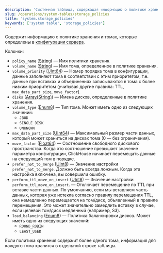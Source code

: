 ```yaml
---
description: 'Системная таблица, содержащая информацию о политике хранения и томах, определенных в конфигурации сервера.'
slug: /operations/system-tables/storage_policies
title: 'system.storage_policies'
keywords: ['system table', 'storage_policies']
---
```


Содержит информацию о политике хранения и томах, которые определены в [конфигурации сервера](../../engines/table-engines/mergetree-family/mergetree.md#table_engine-mergetree-multiple-volumes_configure).

Колонки:

- `policy_name` ([String](../../sql-reference/data-types/string.md)) — Имя политики хранения.
- `volume_name` ([String](../../sql-reference/data-types/string.md)) — Имя тома, определенное в политике хранения.
- `volume_priority` ([UInt64](../../sql-reference/data-types/int-uint.md)) — Номер порядка тома в конфигурации, данные заполняют тома в соответствии с этим приоритетом, т.е. данные при вставках и объединениях записываются в тома с более низким приоритетом (учитывая другие правила: TTL, `max_data_part_size`, `move_factor`).
- `disks` ([Array(String)](../../sql-reference/data-types/array.md)) — Имена дисков, определенные в политике хранения.
- `volume_type` ([Enum8](../../sql-reference/data-types/enum.md)) — Тип тома. Может иметь одно из следующих значений:
    - `JBOD`
    - `SINGLE_DISK`
    - `UNKNOWN`
- `max_data_part_size` ([UInt64](../../sql-reference/data-types/int-uint.md)) — Максимальный размер части данных, который может храниться на дисках тома (0 — без ограничения).
- `move_factor` ([Float64](../../sql-reference/data-types/float.md)) — Соотношение свободного дискового пространства. Когда это соотношение превышает значение параметра конфигурации, ClickHouse начинает перемещать данные на следующий том в порядке.
- `prefer_not_to_merge` ([UInt8](../../sql-reference/data-types/int-uint.md)) — Значение настройки `prefer_not_to_merge`. Должно быть всегда ложным. Когда эта настройка включена, вы совершили ошибку.
- `perform_ttl_move_on_insert` ([UInt8](../../sql-reference/data-types/int-uint.md)) — Значение настройки `perform_ttl_move_on_insert`. — Отключает перемещение по TTL при вставке части данных. По умолчанию, если мы вставляем часть данных, которая уже истекла согласно правилу перемещения TTL, она немедленно перемещается на том/диск, объявленный в правиле перемещения. Это может значительно замедлить вставку в случае, если целевой том/диск медленный (например, S3).
- `load_balancing` ([Enum8](../../sql-reference/data-types/enum.md)) — Политика балансировки дисков. Может иметь одно из следующих значений:
    - `ROUND_ROBIN`
    - `LEAST_USED`

Если политика хранения содержит более одного тома, информация для каждого тома хранится в отдельной строке таблицы.
